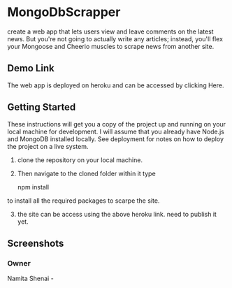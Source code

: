 # MongoDbScrapper
create a web app that lets users view and leave comments on the latest news. But you're not going to actually write any articles; instead, you'll flex your Mongoose and Cheerio muscles to scrape news from another site.

## Demo Link 
The web app is deployed on heroku and can be accessed by clicking Here. 


## Getting Started

These instructions will get you a copy of the project up and running on your local machine for development. I will assume that you already have Node.js and MongoDB installed locally. See deployment for notes on how to deploy the project on a live system.

1. clone the repository on your local machine. 
2. Then navigate to the cloned folder within it type 

    npm install 

to install all the required packages to scarpe the site. 

3. the site can be access using the above heroku link. need to publish it yet. 


## Screenshots 

### Owner 

Namita Shenai - 

